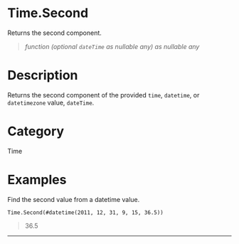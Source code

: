 ﻿# Time.Second
Returns the second component.
> _function (optional <code>dateTime</code> as nullable any) as nullable any_
# Description 
Returns the second component of the provided <code>time</code>, <code>datetime</code>, or <code>datetimezone</code> value, <code>dateTime</code>.
# Category 
Time
# Examples 
Find the second value from a datetime value.
```
Time.Second(#datetime(2011, 12, 31, 9, 15, 36.5))
```
> 36.5
***
